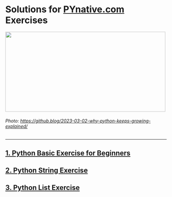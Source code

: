 # Solutions for [PYnative.com](https://pynative.com/) Exercises

<img src="https://github.blog/wp-content/uploads/2023/02/python-growing.png?resize=1600%2C850"  width="500" height="250">

###### Photo: https://github.blog/2023-03-02-why-python-keeps-growing-explained/

----------
## [1. Python Basic Exercise for Beginners](https://github.com/sergiox13/PYnative-Exercises/tree/main/Python%20Basic%20Exercise%20for%20Beginners)

## [2. Python String Exercise](https://github.com/sergiox13/PYnative-Exercises/tree/main/Python%20String%20Exercise)

## [3. Python List Exercise](https://github.com/sergiox13/PYnative-Exercises/tree/main/Python%20List%20Exercise)



